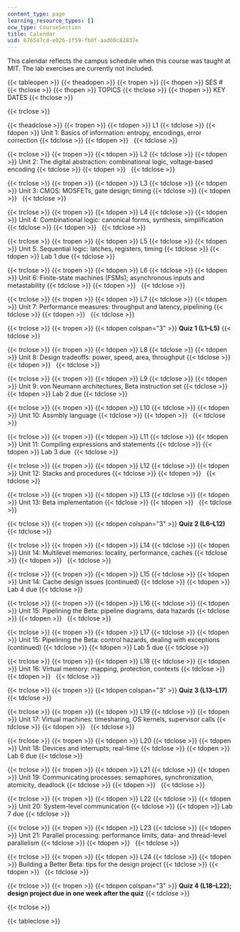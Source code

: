 ```yaml
---
content_type: page
learning_resource_types: []
ocw_type: CourseSection
title: Calendar
uid: 676547cd-e026-1f59-fb0f-aad00c82837e
---
```


This calendar reflects the campus schedule when this course was taught at MIT. The lab exercises are currently not included.

{{< tableopen >}}
{{< theadopen >}}
{{< tropen >}}
{{< thopen >}}
SES #
{{< thclose >}}
{{< thopen >}}
TOPICS
{{< thclose >}}
{{< thopen >}}
KEY DATES
{{< thclose >}}

{{< trclose >}}

{{< theadclose >}}
{{< tropen >}}
{{< tdopen >}}
L1
{{< tdclose >}}
{{< tdopen >}}
Unit 1: Basics of information: entropy, encodings, error correction
{{< tdclose >}}
{{< tdopen >}}
 
{{< tdclose >}}

{{< trclose >}}
{{< tropen >}}
{{< tdopen >}}
L2
{{< tdclose >}}
{{< tdopen >}}
Unit 2: The digital abstraction: combinational logic, voltage-based encoding
{{< tdclose >}}
{{< tdopen >}}
 
{{< tdclose >}}

{{< trclose >}}
{{< tropen >}}
{{< tdopen >}}
L3
{{< tdclose >}}
{{< tdopen >}}
Unit 3: CMOS: MOSFETs, gate design; timing
{{< tdclose >}}
{{< tdopen >}}
 
{{< tdclose >}}

{{< trclose >}}
{{< tropen >}}
{{< tdopen >}}
L4
{{< tdclose >}}
{{< tdopen >}}
Unit 4: Combinational logic: canonical forms, synthesis, simplification
{{< tdclose >}}
{{< tdopen >}}
 
{{< tdclose >}}

{{< trclose >}}
{{< tropen >}}
{{< tdopen >}}
L5
{{< tdclose >}}
{{< tdopen >}}
Unit 5: Sequential logic: latches, registers, timing
{{< tdclose >}}
{{< tdopen >}}
Lab 1 due
{{< tdclose >}}

{{< trclose >}}
{{< tropen >}}
{{< tdopen >}}
L6
{{< tdclose >}}
{{< tdopen >}}
Unit 6: Finite-state machines (FSMs); asynchronous inputs and metastability
{{< tdclose >}}
{{< tdopen >}}
 
{{< tdclose >}}

{{< trclose >}}
{{< tropen >}}
{{< tdopen >}}
L7
{{< tdclose >}}
{{< tdopen >}}
Unit 7: Performance measures: throughput and latency, pipelining
{{< tdclose >}}
{{< tdopen >}}
 
{{< tdclose >}}

{{< trclose >}}
{{< tropen >}}
{{< tdopen colspan="3" >}}
**Quiz 1 (L1–L5)**
{{< tdclose >}}

{{< trclose >}}
{{< tropen >}}
{{< tdopen >}}
L8
{{< tdclose >}}
{{< tdopen >}}
Unit 8: Design tradeoffs: power, speed, area, throughput
{{< tdclose >}}
{{< tdopen >}}
 
{{< tdclose >}}

{{< trclose >}}
{{< tropen >}}
{{< tdopen >}}
L9
{{< tdclose >}}
{{< tdopen >}}
Unit 9: von Neumann architectures, Beta instruction set
{{< tdclose >}}
{{< tdopen >}}
Lab 2 due
{{< tdclose >}}

{{< trclose >}}
{{< tropen >}}
{{< tdopen >}}
L10
{{< tdclose >}}
{{< tdopen >}}
Unit 10: Assmbly language
{{< tdclose >}}
{{< tdopen >}}
 
{{< tdclose >}}

{{< trclose >}}
{{< tropen >}}
{{< tdopen >}}
L11
{{< tdclose >}}
{{< tdopen >}}
Unit 11: Compiling expressions and statements
{{< tdclose >}}
{{< tdopen >}}
Lab 3 due 
{{< tdclose >}}

{{< trclose >}}
{{< tropen >}}
{{< tdopen >}}
L12
{{< tdclose >}}
{{< tdopen >}}
Unit 12: Stacks and procedures
{{< tdclose >}}
{{< tdopen >}}
 
{{< tdclose >}}

{{< trclose >}}
{{< tropen >}}
{{< tdopen >}}
L13
{{< tdclose >}}
{{< tdopen >}}
Unit 13: Beta implementation
{{< tdclose >}}
{{< tdopen >}}
 
{{< tdclose >}}

{{< trclose >}}
{{< tropen >}}
{{< tdopen colspan="3" >}}
**Quiz 2 (L6–L12)**
{{< tdclose >}}

{{< trclose >}}
{{< tropen >}}
{{< tdopen >}}
L14
{{< tdclose >}}
{{< tdopen >}}
Unit 14: Multilevel memories: locality, performance, caches
{{< tdclose >}}
{{< tdopen >}}
 
{{< tdclose >}}

{{< trclose >}}
{{< tropen >}}
{{< tdopen >}}
L15
{{< tdclose >}}
{{< tdopen >}}
Unit 14: Cache design issues (continued)
{{< tdclose >}}
{{< tdopen >}}
Lab 4 due
{{< tdclose >}}

{{< trclose >}}
{{< tropen >}}
{{< tdopen >}}
L16
{{< tdclose >}}
{{< tdopen >}}
Unit 15: Pipelining the Beta: pipeline diagrams, data hazards
{{< tdclose >}}
{{< tdopen >}}
 
{{< tdclose >}}

{{< trclose >}}
{{< tropen >}}
{{< tdopen >}}
L17
{{< tdclose >}}
{{< tdopen >}}
Unit 15: Pipelining the Beta: control hazards, dealing with exceptions (continued)
{{< tdclose >}}
{{< tdopen >}}
Lab 5 due
{{< tdclose >}}

{{< trclose >}}
{{< tropen >}}
{{< tdopen >}}
L18
{{< tdclose >}}
{{< tdopen >}}
Unit 16: Virtual memory: mapping, protection, contexts
{{< tdclose >}}
{{< tdopen >}}
 
{{< tdclose >}}

{{< trclose >}}
{{< tropen >}}
{{< tdopen colspan="3" >}}
**Quiz 3 (L13–L17)**
{{< tdclose >}}

{{< trclose >}}
{{< tropen >}}
{{< tdopen >}}
L19
{{< tdclose >}}
{{< tdopen >}}
Unit 17: Virtual machines: timesharing, OS kernels, supervisor calls
{{< tdclose >}}
{{< tdopen >}}
 
{{< tdclose >}}

{{< trclose >}}
{{< tropen >}}
{{< tdopen >}}
L20
{{< tdclose >}}
{{< tdopen >}}
Unit 18: Devices and interrupts; real-time
{{< tdclose >}}
{{< tdopen >}}
Lab 6 due
{{< tdclose >}}

{{< trclose >}}
{{< tropen >}}
{{< tdopen >}}
L21
{{< tdclose >}}
{{< tdopen >}}
Unit 19: Communicating processes: semaphores, synchronization, atomicity, deadlock
{{< tdclose >}}
{{< tdopen >}}
 
{{< tdclose >}}

{{< trclose >}}
{{< tropen >}}
{{< tdopen >}}
L22
{{< tdclose >}}
{{< tdopen >}}
Unit 20: System-level communication
{{< tdclose >}}
{{< tdopen >}}
Lab 7 due
{{< tdclose >}}

{{< trclose >}}
{{< tropen >}}
{{< tdopen >}}
L23
{{< tdclose >}}
{{< tdopen >}}
Unit 21: Parallel processing: performance limits, data- and thread-level parallelism
{{< tdclose >}}
{{< tdopen >}}
 
{{< tdclose >}}

{{< trclose >}}
{{< tropen >}}
{{< tdopen >}}
L24
{{< tdclose >}}
{{< tdopen >}}
Building a Better Beta: tips for the design project
{{< tdclose >}}
{{< tdopen >}}
 
{{< tdclose >}}

{{< trclose >}}
{{< tropen >}}
{{< tdopen colspan="3" >}}
**Quiz 4 (L18–L22); design project due in one week after the quiz**
{{< tdclose >}}

{{< trclose >}}

{{< tableclose >}}